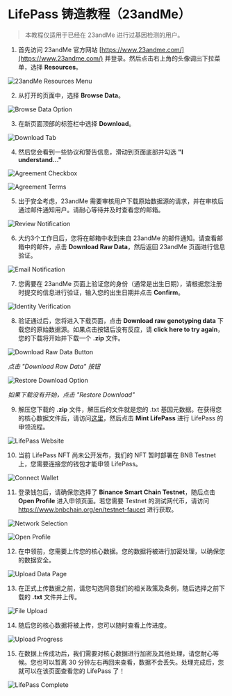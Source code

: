 # LifePass 铸造教程（23andMe）

> 本教程仅适用于已经在 23andMe 进行过基因检测的用户。
>

1. 首先访问 23andMe 官方网站 [https://www.23andme.com/](https://www.23andme.com/) 并登录。然后点击右上角的头像调出下拉菜单，选择 **Resources**。

![23andMe Resources Menu](../../imgs/tutorials/23andme/23andme-step-01.jpg)

2. 从打开的页面中，选择 **Browse Data**。

![Browse Data Option](../../imgs/tutorials/23andme/23andme-step-02.jpg)

3. 在新页面顶部的标签栏中选择 **Download**。

![Download Tab](../../imgs/tutorials/23andme/23andme-step-03.jpg)

4. 然后您会看到一些协议和警告信息，滑动到页面底部并勾选 **"I understand..."**

![Agreement Checkbox](../../imgs/tutorials/23andme/23andme-step-04.jpg)

![Agreement Terms](../../imgs/tutorials/23andme/23andme-step-05.jpg)

5. 出于安全考虑，23andMe 需要审核用户下载原始数据源的请求，并在审核后通过邮件通知用户。请耐心等待并及时查看您的邮箱。

![Review Notification](../../imgs/tutorials/23andme/23andme-step-06.jpg)

6. 大约3个工作日后，您将在邮箱中收到来自 23andMe 的邮件通知。请查看邮箱中的邮件，点击 **Download Raw Data**，然后返回 23andMe 页面进行信息验证。

![Email Notification](../../imgs/tutorials/23andme/23andme-step-07.png)

7. 您需要在 23andMe 页面上验证您的身份（通常是出生日期），请根据您注册时提交的信息进行验证，输入您的出生日期并点击 **Confirm**。

![Identity Verification](../../imgs/tutorials/23andme/23andme-step-08.jpg)

8. 验证通过后，您将进入下载页面，点击 **Download raw genotyping data** 下载您的原始数据源。如果点击按钮后没有反应，请 **click here to try again**，您的下载将开始并下载一个 **.zip** 文件。

![Download Raw Data Button](../../imgs/tutorials/23andme/23andme-step-09.jpg)

*点击 "Download Raw Data" 按钮*

![Restore Download Option](../../imgs/tutorials/23andme/23andme-step-10.jpg)

*如果下载没有开始，点击 "Restore Download"*

9. 解压您下载的 **.zip** 文件，解压后的文件就是您的 .txt 基因元数据。在获得您的核心数据文件后，请访问[这里](https://pass.dlife.xyz/)，然后点击 **Mint LifePass** 进行 LifePass 的申领流程。

![LifePass Website](../../imgs/tutorials/WeGene/wegene-step-05.png)

10. 当前 LifePass NFT 尚未公开发布，我们的 NFT 暂时部署在 BNB Testnet 上，您需要连接您的钱包才能申领 LifePass。

![Connect Wallet](../../imgs/tutorials/WeGene/wegene-step-06.png)

11. 登录钱包后，请确保您选择了 **Binance Smart Chain Testnet**，随后点击 **Open Profile** 进入申领页面。若您需要 Testnet 的测试网代币，请访问 https://www.bnbchain.org/en/testnet-faucet 进行获取。

![Network Selection](../../imgs/tutorials/WeGene/wegene-step-07.png)

![Open Profile](../../imgs/tutorials/WeGene/wegene-step-08.png)

12. 在申领前，您需要上传您的核心数据。您的数据将被进行加密处理，以确保您的数据安全。

![Upload Data Page](../imgs/tutorials/WeGene/wegene-step-09.png)

13. 在正式上传数据之前，请您勾选同意我们的相关政策及条例，随后选择之前下载的 **.txt** 文件并上传。

![File Upload](../../imgs/tutorials/WeGene/wegene-step-10.png)

14. 随后您的核心数据将被上传，您可以随时查看上传进度。

![Upload Progress](../../imgs/tutorials/WeGene/wegene-step-11.png)

15. 在数据上传成功后，我们需要对核心数据进行加密及其他处理，请您耐心等候。您也可以暂离 30 分钟左右再回来查看，数据不会丢失。处理完成后，您就可以在该页面查看您的 LifePass 了！

![LifePass Complete](../../imgs/tutorials/WeGene/wegene-step-12.png)
